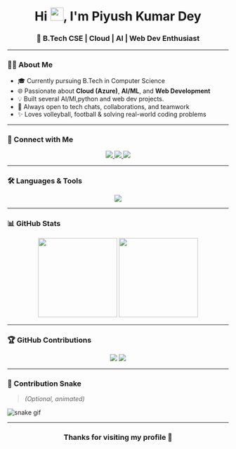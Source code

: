 
<h1 align="center">
  Hi <img src="https://media.giphy.com/media/hvRJCLFzcasrR4ia7z/giphy.gif" width="30px"/>, I'm Piyush Kumar Dey
</h1>
<h3 align="center">🚀 B.Tech CSE | Cloud | AI | Web Dev Enthusiast</h3>

---

### 👨‍💻 About Me

- 🎓 Currently pursuing B.Tech in Computer Science  
- 🌐 Passionate about **Cloud (Azure)**, **AI/ML**, and **Web Development**  
- 💡 Built several AI/Ml,python and web dev projects. 
- 💬 Always open to tech chats, collaborations, and teamwork  
- ✨ Loves volleyball, football & solving real-world coding problems

---

### 🔗 Connect with Me

<p align="center">
  <a href="https://www.linkedin.com/in/piyush-kumar-dey-291b19342/">
    <img src="https://img.shields.io/badge/LinkedIn-blue?style=for-the-badge&logo=linkedin&logoColor=white" />
  </a>
  <a href="mailto:deypiyushkumar12121@gmail.com">
    <img src="https://img.shields.io/badge/Gmail-D14836?style=for-the-badge&logo=gmail&logoColor=white" />
  </a>
  <a href="https://github.com/piyushkumar030">
    <img src="https://img.shields.io/badge/GitHub-black?style=for-the-badge&logo=github&logoColor=white" />
  </a>
</p>

---

### 🛠️ Languages & Tools

<div align="center">
  <img src="https://skillicons.dev/icons?i=py,java,c,c++,html,css,js,nodejs,kotlin,azure,mongodb,mysql,php,git,github,vscode,jupyter,linux," />
</div>



---

### 📊 GitHub Stats

<div align="center">
  <img src="https://github-readme-stats.vercel.app/api?username=piyushkumar030&show_icons=true&theme=radical" height="180"/>
  <img src="https://github-readme-streak-stats.herokuapp.com/?user=piyushkumar030&theme=radical" height="180"/>
</div>

---

### 🏆 GitHub Contributions

<div align="center">
  <img src="https://github-profile-summary-cards.vercel.app/api/cards/repos-per-language?username=piyushkumar030&theme=radical" />
  <img src="https://github-profile-summary-cards.vercel.app/api/cards/most-commit-language?username=piyushkumar030&theme=radical" />
</div>

---

### 🐍 Contribution Snake

> *(Optional, animated)*

![snake gif](https://github.com/piyushkumar030/piyushkumar030/blob/output/github-contribution-grid-snake.svg)

---

<h3 align="center">Thanks for visiting my profile 🙌</h3>
